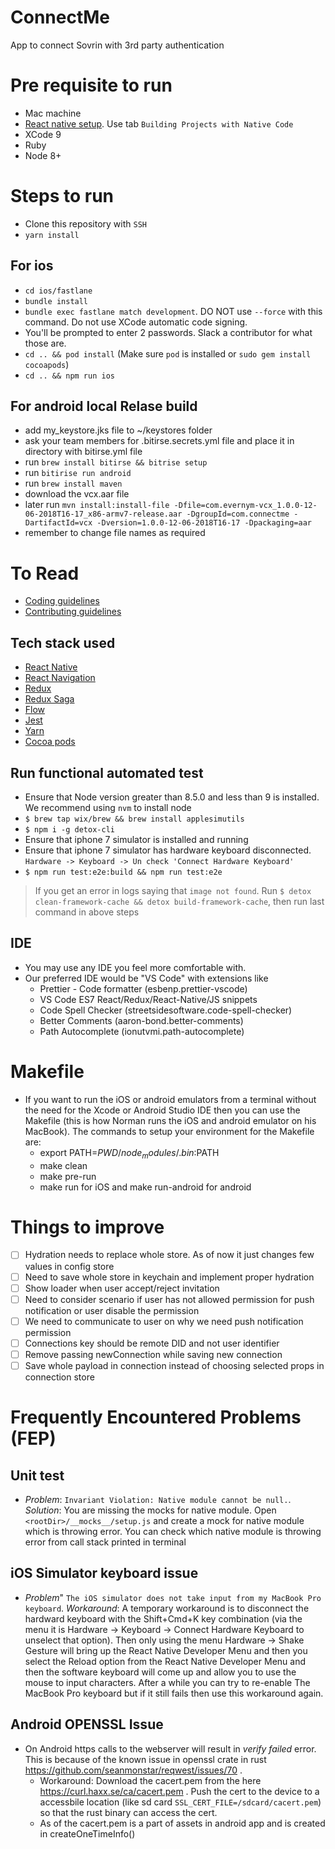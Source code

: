 # ConnectMe
App to connect Sovrin with 3rd party authentication

# Pre requisite to run

- Mac machine
- [React native setup](http://facebook.github.io/react-native/docs/getting-started.html). Use tab `Building Projects with Native Code`
- XCode 9
- Ruby
- Node 8+

# Steps to run

- Clone this repository with `SSH`
- `yarn install`

## For ios
- `cd ios/fastlane`
- `bundle install`
- `bundle exec fastlane match development`. DO NOT use `--force` with this command. Do not use XCode automatic code signing.
- You'll be prompted to enter 2 passwords. Slack a contributor for what those are.
- `cd .. && pod install` (Make sure `pod` is installed or `sudo gem install cocoapods`)
- `cd .. && npm run ios`

## For android local Relase build

- add my_keystore.jks file to ~/keystores folder
- ask your team members for .bitirse.secrets.yml file and place it in directory with bitirse.yml file
- run ` brew install bitirse && bitrise setup `
- run ` bitirise run android `
- run ` brew install maven `
- download the vcx.aar file
- later run ` mvn install:install-file -Dfile=com.evernym-vcx_1.0.0-12-06-2018T16-17_x86-armv7-release.aar -DgroupId=com.connectme -DartifactId=vcx -Dversion=1.0.0-12-06-2018T16-17 -Dpackaging=aar `
- remember to change file names as required

# To Read
- [Coding guidelines](https://github.com/evernym/ConnectMe/blob/master/docs/CODING_GUIDELINES.md)
- [Contributing guidelines](https://github.com/evernym/ConnectMe/blob/master/docs/CONTRIBUTING_GUIDELINES.MD)

## Tech stack used
- [React Native](https://facebook.github.io/react-native/)
- [React Navigation](http://reactnavigation.org)
- [Redux](http://redux.js.org)
- [Redux Saga](https://redux-saga.js.org)
- [Flow](http://flow.org/)
- [Jest](https://facebook.github.io/jest/)
- [Yarn](http://yarnpkg.com)
- [Cocoa pods](http://cocoadocs.org)

## Run functional automated test

- Ensure that Node version greater than 8.5.0 and less than 9 is installed. We recommend using `nvm` to install node
- `$ brew tap wix/brew && brew install applesimutils`
- `$ npm i -g detox-cli`
- Ensure that iphone 7 simulator is installed and running
- Ensure that iphone 7 simulator has hardware keyboard disconnected. `Hardware -> Keyboard -> Un check 'Connect Hardware Keyboard'`
- `$ npm run test:e2e:build && npm run test:e2e`

> If you get an error in logs saying that `image not found`. Run `$ detox clean-framework-cache && detox build-framework-cache`, then run last command in above steps

## IDE
- You may use any IDE you feel more comfortable with.
- Our preferred IDE would be "VS Code" with extensions like
  - Prettier - Code formatter (esbenp.prettier-vscode)
  - VS Code ES7 React/Redux/React-Native/JS snippets
  - Code Spell Checker (streetsidesoftware.code-spell-checker)
  - Better Comments (aaron-bond.better-comments)
  - Path Autocomplete (ionutvmi.path-autocomplete)

# Makefile
- If you want to run the iOS or android emulators from a terminal without the need for
the Xcode or Android Studio IDE then you can use the Makefile (this is how Norman runs
the iOS and android emulator on his MacBook). The commands to setup
your environment for the Makefile are:
  - export PATH=$PWD/node_modules/.bin:$PATH
  - make clean
  - make pre-run
  - make run for iOS and make run-android for android

# Things to improve

- [ ] Hydration needs to replace whole store. As of now it just changes few values in config store
- [ ] Need to save whole store in keychain and implement proper hydration
- [ ] Show loader when user accept/reject invitation
- [ ] Need to consider scenario if user has not allowed permission for push notification or user disable the permission
- [ ] We need to communicate to user on why we need push notification permission
- [ ] Connections key should be remote DID and not user identifier
- [ ] Remove passing newConnection while saving new connection
- [ ] Save whole payload in connection instead of choosing selected props in connection store

# Frequently Encountered Problems (FEP)

## Unit test

- *Problem*: `Invariant Violation: Native module cannot be null.`. *Solution*: You are missing the mocks for native module. Open `<rootDir>/__mocks__/setup.js` and create a mock for native module which is throwing error. You can check which native module is throwing error from call stack printed in terminal

## iOS Simulator keyboard issue

- *Problem*" `The iOS simulator does not take input from my MacBook Pro keyboard`. *Workaround*: A temporary
workaround is to disconnect the hardward keyboard with the Shift+Cmd+K key combination (via the menu it is Hardware ->
Keyboard -> Connect Hardware Keyboard to unselect that option). Then only using the menu Hardware -> Shake Gesture will
bring up the React Native Developer Menu and then you select the Reload option from the React Native Developer Menu
and then the software keyboard will come up and allow you to use the mouse to input characters. After a while you can
try to re-enable The MacBook Pro keyboard but if it still fails then use this workaround again.

## Android OPENSSL Issue
- On Android https calls to the webserver will result in _verify failed_ error. This is because of the known issue in openssl crate in rust https://github.com/seanmonstar/reqwest/issues/70 . 
  - Workaround: Download the cacert.pem from the here https://curl.haxx.se/ca/cacert.pem . Push the cert to the device to a accessbile location (like sd card `SSL_CERT_FILE=/sdcard/cacert.pem`) so that the rust binary can access the cert.
  - As of the cacert.pem is a part of assets in android app and is created in createOneTimeInfo()